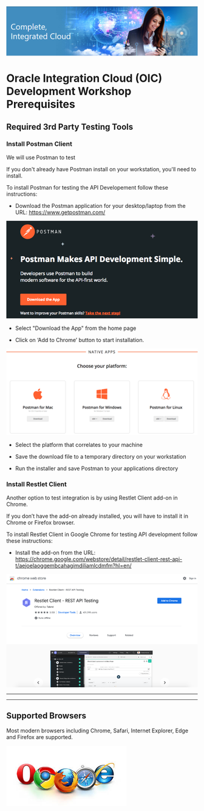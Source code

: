 <img class="float-right" src="images/j2c-logo.png">

# Oracle Integration Cloud (OIC) Development Workshop Prerequisites

## Required 3rd Party Testing Tools

### Install Postman Client

We will use Postman to test 

If you don't already have Postman install on your workstation, you'll need to install.

To install Postman for testing the API Developement follow these instructions:

- Download the Postman application for your desktop/laptop from the URL:
<https://www.getpostman.com/>

![](images/studentguide/postmanImage01.png)

- Select "Download the App" from the home page

- Click on ‘Add to Chrome’ button to start installation.

![](images/studentguide/postmanImage02.png)

-  Select the platform that correlates to your machine

- Save the download file to a temporary directory on your workstation

- Run the installer and save Postman to your applications directory

### Install Restlet Client

Another option to test integration is by using Restlet Client add-on in Chrome.

If you don’t have the add-on already installed, you will have to install it in Chrome or Firefox browser.

To install Restlet Client in Google Chrome for testing API development follow these instructions:

- Install the add-on from the URL:
<https://chrome.google.com/webstore/detail/restlet-client-rest-api-t/aejoelaoggembcahagimdiliamlcdmfm?hl=en/>

![](images/300/install_restlet.png)


---

---

## Supported Browsers

Most modern browsers including Chrome, Safari, Internet Explorer, Edge and Firefox are supported.

![](images/browsers.jpeg)
